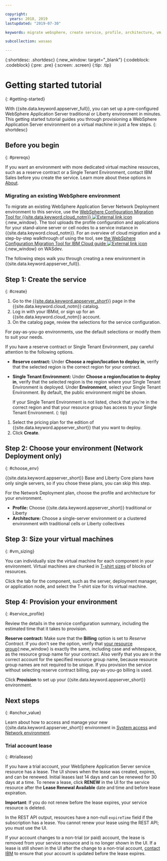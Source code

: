 ```yaml
---

copyright:
  years: 2018, 2019
lastupdated: "2019-07-30"

keywords: migrate websphere, create service, profile, architecture, vm, virtual machine, provision, resource group, lease

subcollection: wasaas

---
```


{:shortdesc: .shortdesc}
{:new_window: target="_blank"}
{:codeblock: .codeblock}
{:pre: .pre}
{:screen: .screen}
{:tip: .tip}


# Getting started tutorial
{: #getting-started}

With {{site.data.keyword.appserver_full}}, you can set up a pre-configured WebSphere Application Server traditional or Liberty environment in minutes. This getting started tutorial guides you through provisioning a WebSphere Application Server environment on a virtual machine in just a few steps.
{: shortdesc}

## Before you begin
{: #prereqs}

If you want an environment with more dedicated virtual machine resources, such as a reserve contract or a Single Tenant Environment, contact IBM Sales before you create the service. Learn more about these options in [About](/docs/services/ApplicationServeronCloud?topic=wasaas-about#about).

### Migrating an existing WebSphere environment

To migrate an existing WebSphere Application Server Network Deployment environment to this service, use the [WebSphere Configuration Migration Tool for {{site.data.keyword.cloud_notm}} ![External link icon](../../icons/launch-glyph.svg "External link icon")](https://developer.ibm.com/wasdev/downloads/#asset/tools-WebSphere_Configuration_Migration_Tool_for_IBM_Cloud){:new_window}. The tool uploads the profile configuration and applications for your stand-alone server or cell nodes to a service instance in {{site.data.keyword.cloud_notm}}. For an overview of cloud migration and a step-by-step walkthrough of using the tool, see [the WebSphere Configuration Migration Tool for IBM Cloud guide ![External link icon](../../icons/launch-glyph.svg "External link icon")](https://developer.ibm.com/wasdev/docs/websphere-config-migration-cloud/){:new_window}  on WASdev.

The following steps walk you through creating a new environment in {{site.data.keyword.appserver_full}}.

## Step 1: Create the service
{: #create}

1. Go to the [{{site.data.keyword.appserver_short}}](https://{DomainName}/catalog/services/websphere-application-server) page in the {{site.data.keyword.cloud_notm}} catalog.
1. Log in with your IBMid, or sign up for an {{site.data.keyword.cloud_notm}} account.
1. On the catalog page, review the selections for the service configuration.

  For pay-as-you-go environments, use the default selections or modify them to suit your needs.

  If you have a reserve contract or Single Tenant Environment, pay careful attention to the following options.

  * **Reserve contract:** Under **Choose a region/location to deploy in**, verify that the selected region is the correct region for your contract.

  * **Single Tenant Environment:** Under **Choose a region/location to deploy in**, verify that the selected region is the region where your Single Tenant Environment is deployed. Under **Environment**, select your Single Tenant Environment. By default, the public environment might be shown.

    If your Single Tenant Environment is not listed, check that you're in the correct region and that your resource group has access to your Single Tenant Environment.
    {: tip}
1. Select the pricing plan for the edition of {{site.data.keyword.appserver_short}} that you want to deploy.
1. Click **Create**.


## Step 2: Choose your environment (Network Deployment only)
{: #choose_env}

{{site.data.keyword.appserver_short}} Base and Liberty Core plans have only single servers, so if you chose these plans, you can skip this step.

For the Network Deployment plan, choose the profile and architecture for your environment.

* **Profile:** Choose {{site.data.keyword.appserver_short}} traditional or Liberty
* **Architecture:** Choose a single-server environment or a clustered environment with traditional cells or Liberty collectives


## Step 3: Size your virtual machines
{: #vm_sizing}

You can individually size the virtual machine for each component in your environment. Virtual machines are chunked in [T-shirt sizes](/docs/services/ApplicationServeronCloud?topic=wasaas-about#vm-size) of blocks of resources.

Click the tab for the component, such as the server, deployment manager, or application node, and select the T-shirt size for its virtual machine.

## Step 4: Provision your environment
{: #service_profile}

Review the details in the service configuration summary, including the estimated time that it takes to provision.

**Reserve contract:** Make sure that the **Billing** option is set to _Reserve Contract_. If you don't see the option, verify that [your resource group](/docs/resources?topic=resources-rgs){:new_window} is exactly the same, including case and whitespace, as the resource group name for your contract. Also verify that you are in the correct account for the specified resource group name, because resource group names are not required to be unique. If you provision the service without selecting reserve contract billing, pay-as-you-go billing is used.

Click **Provision** to set up your {{site.data.keyword.appserver_short}} environment.

## Next steps
{: #anchor_value}

Learn about how to access and manage your new {{site.data.keyword.appserver_short}} environment in [System access](/docs/services/ApplicationServeronCloud?topic=wasaas-system_access) and [Network environment](/docs/services/ApplicationServeronCloud?topic=wasaas-networkEnvironment).


### Trial account lease
{: #triallease}

If you have a trial account, your WebSphere Application Server service resource has a lease. The UI shows when the lease was created, expires, and can be renewed. Initial leases last 14 days and can be renewed for 30 days at a time. To renew a lease, click **RENEW** in the UI for the service resource after the **Lease Renewal Available** date and time and before lease expiration.

**Important**: If you do not renew before the lease expires, your service resource is deleted.

In the REST API output, resources have a non-null `expireTime` field if the subscription has a lease. You cannot renew your lease using the REST API; you must use the UI.

If your account changes to a non-trial (or paid) account, the lease is removed from your service resource and is no longer shown in the UI. If a lease is still shown in the UI after the change to a non-trial account, [contact IBM](/docs/services/ApplicationServeronCloud?topic=wasaas-reporting_issues) to ensure that your account is updated before the lease expires.
